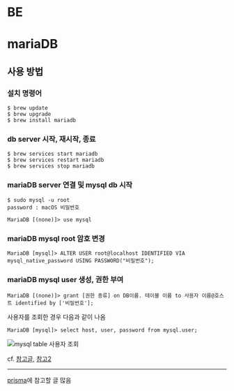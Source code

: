 # BE

# mariaDB 

## 사용 방법

### 설치 명령어
```shell
$ brew update
$ brew upgrade
$ brew install mariadb 
```

### db server 시작, 재시작, 종료
```shell
$ brew services start mariadb
$ brew services restart mariadb
$ brew services stop mariadb
```

### mariaDB server 연결 및 mysql db 시작
```shell
$ sudo mysql -u root
password : macOS 비밀번호
```

``` 
MariaDB [(none)]> use mysql
```

### mariaDB mysql root 암호 변경 
```
MariaDB [mysql]> ALTER USER root@localhost IDENTIFIED VIA mysql_native_password USING PASSWORD("비밀번호");
```

### mariaDB mysql user 생성, 권한 부여
```
MariaDB [(none)]> grant [권한 종류] on DB이름. 테이블 이름 to 사용자 이름@호스트 identified by ['비밀번호'];
```

사용자를 조회한 경우 다음과 같이 나옴 
```
MariaDB [mysql]> select host, user, password from mysql.user;
```
![mysql table 사용자 조회]()


cf. [참고글](https://jinozblog.tistory.com/118), [참고2](https://codemonkyu.tistory.com/entry/MariaDB-MariaDB-%EA%B4%80%EB%A6%AC-%EC%A0%91%EC%86%8D-%EB%B0%8F-%EA%B0%84%EB%8B%A8-%EC%82%AC%EC%9A%A9%EB%B2%95)





------
[prisma](https://www.prisma.io/docs/orm/overview/prisma-in-your-stack/graphql)에 참고할 글 많음

